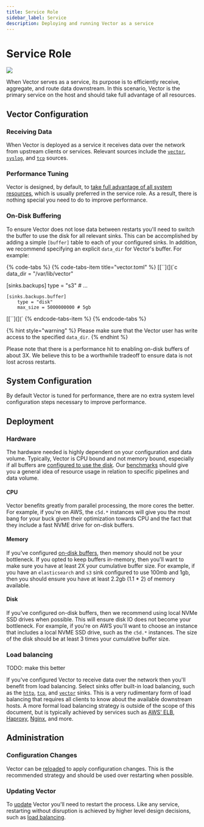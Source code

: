 ```yaml
---
title: Service Role
sidebar_label: Service
description: Deploying and running Vector as a service
---
```


# Service Role

![][assets.centralized-service]

When Vector serves as a service, its purpose is to efficiently receive,
aggregate, and route data downstream. In this scenario, Vector is the primary
service on the host and should take full advantage of all resources.

## Vector Configuration

### Receiving Data

When Vector is deployed as a service it receives data over the network from
upstream clients or services. Relevant sources include the
[`vector`][docs.sources.vector], [`syslog`][docs.sources.syslog], and
[`tcp`][docs.sources.tcp] sources.

### Performance Tuning

Vector is designed, by default, to [take full advantage of all system resources][docs.performance],
which is usually preferred in the service role. As a result, there is nothing
special you need to do to improve performance.

### On-Disk Buffering

To ensure Vector does not lose data between restarts you'll need to switch
the buffer to use the disk for all relevant sinks. This can be accomplished
by adding a simple `[buffer]` table to each of your configured sinks. In
addition, we recommend specifying an explicit `data_dir` for Vector's buffer.
For example:

{% code-tabs %}
{% code-tabs-item title="vector.toml" %}
[[``](](`c
data_dir = "/var/lib/vector"

[sinks.backups]
    type = "s3"
    # ...
    
    [sinks.backups.buffer]
        type = "disk"
        max_size = 5000000000 # 5gb
[[``](](`
{% endcode-tabs-item %}
{% endcode-tabs %}

{% hint style="warning" %}
Please make sure that the Vector user has write access to the specified
`data_dir`.
{% endhint %}

Please note that there is a performance hit to enabling on-disk buffers of
about 3X. We believe this to be a worthwhile tradeoff to ensure data is not
lost across restarts.

## System Configuration

By default Vector is tuned for performance, there are no extra system level
configuration steps necessary to improve performance.

## Deployment

### Hardware

The hardware needed is highly dependent on your configuration and data volume.
Typically, Vector is CPU bound and not memory bound, especially if all buffers
are [configured to use the disk][docs.roles.service#on-disk-buffering]. Our
[benchmarks][docs.performance] should give you a general idea of resource usage
in relation to specific pipelines and data volume.

#### CPU

Vector benefits greatly from parallel processing, the more cores the better.
For example, if you're on AWS, the `c5d.*` instances will give you the most
bang for your buck given their optimization towards CPU and the fact that
they include a fast NVME drive for on-disk buffers.

#### Memory

If you've configured [on-disk buffers][docs.roles.service#on-disk-buffering],
then memory should not be your bottleneck. If you opted to keep buffers
in-memory, then you'll want to make sure you have at least 2X your cumulative
buffer size. For example, if you have an `elasticsearch` and `s3` sink
configured to use 100mb and 1gb, then you should ensure you have at least
2.2gb \(1.1 \* 2\) of memory available.

#### Disk

If you've configured on-disk buffers, then we recommend using local NVMe SSD
drives when possible. This will ensure disk IO does not become your bottleneck.
For example, if you're on AWS you'll want to choose an instance that includes a
local NVME SSD drive, such as the `c5d.*` instances. The size of the disk should
be at least 3 times your cumulative buffer size.

### Load balancing

TODO: make this better

If you've configured Vector to receive data over the network then you'll
benefit from load balancing. Select sinks offer built-in load balancing,
such as the [`http`][docs.sinks.http], [`tcp`][docs.sinks.tcp], and
[`vector`][docs.sinks.vector] sinks. This is a very rudimentary form of load
balancing that requires all clients to know about the available downstream
hosts. A more formal load balancing strategy is outside of the scope of this
document, but is typically achieved by services such as
[AWS' ELB][urls.aws_elb], [Haproxy][urls.haproxy], [Nginx][urls.nginx], and more.

## Administration

### Configuration Changes

Vector can be [reloaded][docs.process-management#reloading] to apply configuration changes.
This is the recommended strategy and should be used over restarting when
possible.

### Updating Vector

To [update][docs.updating] Vector you'll need to restart the process. Like any
service, restarting without disruption is achieved by higher level design
decisions, such as [load balancing][docs.roles.service#load-balancing].


[assets.centralized-service]: ../../../assets/centralized-service.svg
[docs.performance]: ../../../about/performance
[docs.process-management#reloading]: ../../../administration/process-management#reloading
[docs.roles.service#load-balancing]: ../../../setup/deployment/roles/service#load-balancing
[docs.roles.service#on-disk-buffering]: ../../../setup/deployment/roles/service#on-disk-buffering
[docs.sinks.http]: ../../../components/sinks/http
[docs.sinks.tcp]: ../../../components/sinks/tcp
[docs.sinks.vector]: ../../../components/sinks/vector
[docs.sources.syslog]: ../../../components/sources/syslog
[docs.sources.tcp]: ../../../components/sources/tcp
[docs.sources.vector]: ../../../components/sources/vector
[docs.updating]: ../../../administration/updating
[urls.aws_elb]: https://aws.amazon.com/elasticloadbalancing/
[urls.haproxy]: https://www.haproxy.org/
[urls.nginx]: https://www.nginx.com/
